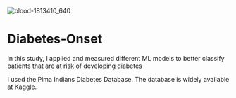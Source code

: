 ![blood-1813410_640](https://user-images.githubusercontent.com/73612432/102902955-6bb39080-444e-11eb-8a1c-4bb84cdf8abd.jpg)
# Diabetes-Onset
In this study, I applied and measured different ML models to better classify patients that are at risk of developing diabetes

I used the Pima Indians Diabetes Database. The database is widely available at Kaggle.
